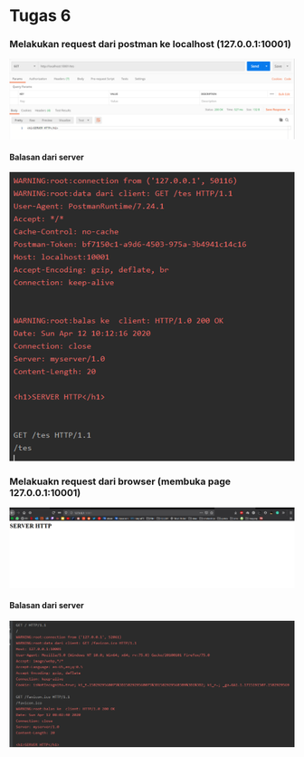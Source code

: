 # Tugas 6

### Melakukan request dari postman ke localhost (127.0.0.1:10001)
![postman](images/postman.png)

#### Balasan dari server
![server1](images/server1.png)

### Melakuakn request dari browser (membuka page 127.0.0.1:10001)
![website](images/website.png)

#### Balasan dari server 
![server2](images/server2.png)